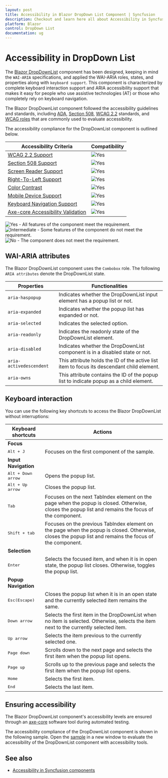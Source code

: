 ```yaml
---
layout: post
title: Accessibility in Blazor DropDown List Component | Syncfusion
description: Checkout and learn here all about Accessibility in Syncfusion Blazor DropDown List component and more.
platform: Blazor
control: DropDown List
documentation: ug
---
```


# Accessibility in DropDown List 

The [Blazor DropDownList](https://www.syncfusion.com/blazor-components/blazor-dropdown-list) component has been designed, keeping in mind the `WAI-ARIA` specifications, and applied the WAI-ARIA roles, states, and properties along with `keyboard support`. This component is characterized by complete keyboard interaction support and ARIA accessibility support that makes it easy for people who use assistive technologies (AT) or those who completely rely on keyboard navigation.

The Blazor DropDownList component followed the accessibility guidelines and standards, including [ADA](https://www.ada.gov/), [Section 508](https://www.section508.gov/), [WCAG 2.2](https://www.w3.org/TR/WCAG22/) standards, and [WCAG roles](https://www.w3.org/TR/wai-aria/#roles) that are commonly used to evaluate accessibility.

The accessibility compliance for the DropDownList component is outlined below.

| Accessibility Criteria | Compatibility |
| -- | -- |
| [WCAG 2.2 Support](../common/accessibility#accessibility-standards) | <img src="https://cdn.syncfusion.com/content/images/documentation/full.png" alt="Yes"> |
| [Section 508 Support](../common/accessibility#accessibility-standards) | <img src="https://cdn.syncfusion.com/content/images/documentation/full.png" alt="Yes"> |
| [Screen Reader Support](../common/accessibility#screen-reader-support) | <img src="https://cdn.syncfusion.com/content/images/documentation/full.png" alt="Yes"> |
| [Right-To-Left Support](../common/accessibility#right-to-left-support) | <img src="https://cdn.syncfusion.com/content/images/documentation/full.png" alt="Yes"> |
| [Color Contrast](../common/accessibility#color-contrast) | <img src="https://cdn.syncfusion.com/content/images/documentation/full.png" alt="Yes"> |
| [Mobile Device Support](../common/accessibility#mobile-device-support) | <img src="https://cdn.syncfusion.com/content/images/documentation/full.png" alt="Yes"> |
| [Keyboard Navigation Support](../common/accessibility#keyboard-navigation-support) | <img src="https://cdn.syncfusion.com/content/images/documentation/full.png" alt="Yes"> |
| [Axe-core Accessibility Validation](../common/accessibility#ensuring-accessibility) | <img src="https://cdn.syncfusion.com/content/images/documentation/full.png" alt="Yes"> |

<style>
    .post .post-content img {
        display: inline-block;
        margin: 0.5em 0;
    }
</style>
<div><img src="https://cdn.syncfusion.com/content/images/documentation/full.png" alt="Yes"> - All features of the component meet the requirement.</div>

<div><img src="https://cdn.syncfusion.com/content/images/documentation/partial.png" alt="Intermediate"> - Some features of the component do not meet the requirement.</div>

<div><img src="https://cdn.syncfusion.com/content/images/documentation/not-supported.png" alt="No"> - The component does not meet the requirement.</div>

## WAI-ARIA attributes

The Blazor DropDownList component uses the `Combobox` role. The following `ARIA attributes` denote the DropDownList state.

| **Properties** | **Functionalities** |
| --- | --- |
| `aria-haspopup` | Indicates whether the DropDownList input element has a popup list or not. |
| `aria-expanded` | Indicates whether the popup list has expanded or not. |
| `aria-selected` | Indicates the selected option. |
| `aria-readonly` | Indicates the readonly state of the DropDownList element. |
| `aria-disabled` | Indicates whether the DropDownList component is in a disabled state or not. |
| `aria-activedescendent` | This attribute holds the ID of the active list item to focus its descendant child element. |
| `aria-owns` | This attribute contains the ID of the popup list to indicate popup as a child element. |

## Keyboard interaction

You can use the following key shortcuts to access the Blazor DropDownList without interruptions:

| **Keyboard shortcuts** | **Actions** |
| --- | --- |
|**Focus**|
|<kbd>Alt + J</kbd> | Focuses on the first component of the sample. |
|**Input Navigation**|
| <kbd>Alt + Down arrow</kbd> | Opens the popup list. |
| <kbd>Alt + Up arrow</kbd> | Closes the popup list. |
| <kbd>Tab</kbd> | Focuses on the next TabIndex element on the page when the popup is closed. Otherwise, closes the popup list and remains the focus of the component. |
| <kbd>Shift + tab </kbd> | Focuses on the previous TabIndex element on the page when the popup is closed. Otherwise, closes the popup list and remains the focus of the component. |
|**Selection**|
| <kbd>Enter</kbd> | Selects the focused item, and when it is in open state, the popup list closes. Otherwise, toggles the popup list. |
|**Popup Navigation**|
| <kbd>Esc(Escape)</kbd> | Closes the popup list when it is in an open state and the currently selected item remains the same. |
| <kbd>Down arrow</kbd> | Selects the first item in the DropDownList when no item is selected. Otherwise, selects the item next to the currently selected item. |
| <kbd>Up arrow</kbd> | Selects the item previous to the currently selected one. |
| <kbd>Page down</kbd> | Scrolls down to the next page and selects the first item when the popup list opens. |
| <kbd>Page up</kbd> | Scrolls up to the previous page and selects the first item when the popup list opens. |
| <kbd>Home</kbd> | Selects the first item. |
| <kbd>End</kbd> | Selects the last item. |

## Ensuring accessibility

The Blazor DropDownList component's accessibility levels are ensured through an [axe-core](https://www.npmjs.com/package/axe-core) software tool during automated testing.

The accessibility compliance of the DropDownList component is shown in the following sample. Open the [sample](https://blazor.syncfusion.com/accessibility/dropdownlist) in a new window to evaluate the accessibility of the DropDownList component with accessibility tools.

## See also

* [Accessibility in Syncfusion components](../common/accessibility)